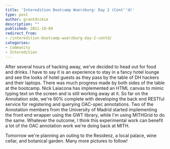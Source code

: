 ```yaml
---
title: 'Interedition Bootcamp Wuerzburg: Day 2 (Cont''d)'
type: post
author: grantdickie
description: ""
published: 2011-10-09
redirect_from: 
- /interedition-bootcamp-wuerzburg-day-2-contd/
categories:
- Community
- Interedition
---
```

After several hours of hacking away, we've decided to head out for food and drinks. I have to say it is an experience to stay in a fancy hotel lounge and see the looks of hotel guests as they pass by the table of DH hackers and their laptops. There was much progress made by both sides of the table at the bootcamp. Nick Laiacona has implemented an HTML canvas to mimic typing text on the screen and is still working away at it. So far on the Annotation side, we're 60% complete with developing the back end RESTful service for registering and querying OAC-spec annotations. Two of the Annotation members from the University of Madrid started implementing the front end wrapper using the GWT library, while I'm using MITHGrid to do the same. Whatever the outcome, I think this experimental work can benefit a lot of the OAC annotation work we're doing back at MITH.

Tomorrow we're planning an outing to the Residenz, a local palace, wine cellar, and botanical garden. Many more pictures to follow!
